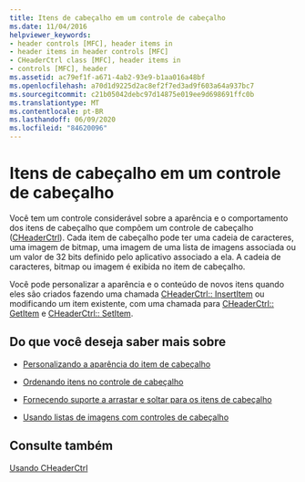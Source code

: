 ```yaml
---
title: Itens de cabeçalho em um controle de cabeçalho
ms.date: 11/04/2016
helpviewer_keywords:
- header controls [MFC], header items in
- header items in header controls [MFC]
- CHeaderCtrl class [MFC], header items in
- controls [MFC], header
ms.assetid: ac79ef1f-a671-4ab2-93e9-b1aa016a48bf
ms.openlocfilehash: a70d1d9225d2ac8ef2f7ed3ad9f603a64a937bc7
ms.sourcegitcommit: c21b05042debc97d14875e019ee9d698691ffc0b
ms.translationtype: MT
ms.contentlocale: pt-BR
ms.lasthandoff: 06/09/2020
ms.locfileid: "84620096"
---
```

# <a name="header-items-in-a-header-control"></a>Itens de cabeçalho em um controle de cabeçalho

Você tem um controle considerável sobre a aparência e o comportamento dos itens de cabeçalho que compõem um controle de cabeçalho ([CHeaderCtrl](reference/cheaderctrl-class.md)). Cada item de cabeçalho pode ter uma cadeia de caracteres, uma imagem de bitmap, uma imagem de uma lista de imagens associada ou um valor de 32 bits definido pelo aplicativo associado a ela. A cadeia de caracteres, bitmap ou imagem é exibida no item de cabeçalho.

Você pode personalizar a aparência e o conteúdo de novos itens quando eles são criados fazendo uma chamada [CHeaderCtrl:: InsertItem](reference/cheaderctrl-class.md#insertitem) ou modificando um item existente, com uma chamada para [CHeaderCtrl:: GetItem](reference/cheaderctrl-class.md#getitem) e [CHeaderCtrl:: SetItem](reference/cheaderctrl-class.md#setitem).

## <a name="what-do-you-want-to-know-more-about"></a>Do que você deseja saber mais sobre

- [Personalizando a aparência do item de cabeçalho](customizing-the-header-item-s-appearance.md)

- [Ordenando itens no controle de cabeçalho](ordering-items-in-the-header-control.md)

- [Fornecendo suporte a arrastar e soltar para os itens de cabeçalho](providing-drag-and-drop-support-for-header-items.md)

- [Usando listas de imagens com controles de cabeçalho](using-image-lists-with-header-controls.md)

## <a name="see-also"></a>Consulte também

[Usando CHeaderCtrl](using-cheaderctrl.md)
